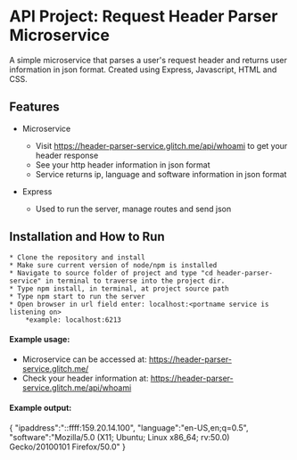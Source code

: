 # API Project: Request Header Parser Microservice 

A simple microservice that parses a user's request header and returns user information in json format.
Created using Express, Javascript, HTML and CSS.

## Features

* Microservice
  * Visit https://header-parser-service.glitch.me/api/whoami to get your header response 
  * See your http header information in json format
  * Service returns ip, language and software information in json format

* Express
  * Used to run the server, manage routes and send json


## Installation and How to Run
    * Clone the repository and install
    * Make sure current version of node/npm is installed
    * Navigate to source folder of project and type "cd header-parser-service" in terminal to traverse into the project dir.
    * Type npm install, in terminal, at project source path
    * Type npm start to run the server
    * Open browser in url field enter: localhost:<portname service is listening on>
        *example: localhost:6213


#### Example usage:
* Microservice can be accessed at: https://header-parser-service.glitch.me/
* Check your header information at: https://header-parser-service.glitch.me/api/whoami

#### Example output:
{
    "ipaddress":"::ffff:159.20.14.100",
    "language":"en-US,en;q=0.5",
    "software":"Mozilla/5.0 (X11; Ubuntu; Linux x86_64; rv:50.0) Gecko/20100101 Firefox/50.0"
}